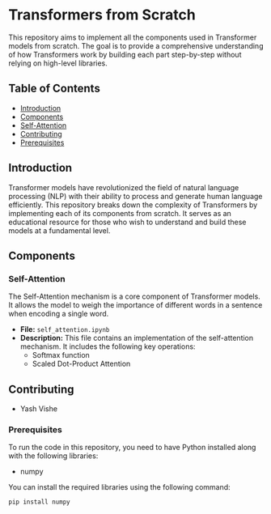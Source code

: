 # Transformers from Scratch

This repository aims to implement all the components used in Transformer models from scratch. The goal is to provide a comprehensive understanding of how Transformers work by building each part step-by-step without relying on high-level libraries.

## Table of Contents

- [Introduction](#introduction)
- [Components](#components)
- [Self-Attention](#self-attention)
- [Contributing](#contributing)
- [Prerequisites](#Prerequisites)

## Introduction

Transformer models have revolutionized the field of natural language processing (NLP) with their ability to process and generate human language efficiently. This repository breaks down the complexity of Transformers by implementing each of its components from scratch. It serves as an educational resource for those who wish to understand and build these models at a fundamental level.

## Components

### Self-Attention

The Self-Attention mechanism is a core component of Transformer models. It allows the model to weigh the importance of different words in a sentence when encoding a single word.

- **File:** `self_attention.ipynb`
- **Description:** This file contains an implementation of the self-attention mechanism. It includes the following key operations:
  - Softmax function   
  - Scaled Dot-Product Attention

## Contributing
- Yash Vishe

### Prerequisites

To run the code in this repository, you need to have Python installed along with the following libraries:

- numpy

You can install the required libraries using the following command:

```sh
pip install numpy


